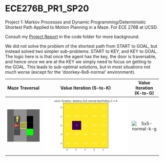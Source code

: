 # ECE276B_PR1_SP20
 Project 1: Markov Processes and Dynamic Programming/Deterministic Shortest Path Applied to Motion Planning in a Maze. For ECE 276B at UCSD. 
 
 Consult my [Project Report](https://github.com/roumenguha/ECE276B_PR1_SP20_MDP/blob/master/ECE276B_PR1_Report_RoumenGuha.pdf) in the code folder for more background. 

 We did not solve the problem of the shortest path from START to GOAL, but instead solved two simpler sub-problems: START to KEY, and KEY to GOAL. The logic here is is that once the agent has the key, the door is traversable, and hence once we are at the KEY we simply need to focus on getting to the GOAL. This leads to sub-optimal solutions, but in most situations not *much* worse (except for the 'doorkey-8x8-normal' environment).
 
 Maze Traversal            |  Value Iteration (S-to-K) |  Value Iteration (K-to-G)
:-------------------------:|:-------------------------:|:-------------------------:
![5x5-normal](starter_code/gif/doorkey-5x5-normal.gif) |  ![5x5-normal-s-k](starter_code/gif/doorkey-5x5-normal-VI-StartToKey.gif) | ![5x5-normal-k-g](https://github.com/roumenguha/ECE276B_PR1_SP20_MDP/blob/master/starter_code/gif/doorkey-5x5-normal-VI-KeyToGoal.gif)
